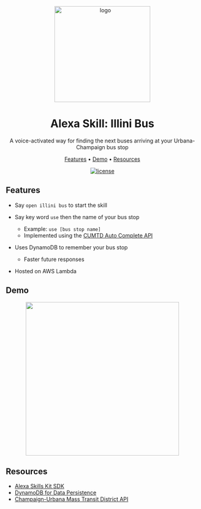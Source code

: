 <p align="center"><img src="https://github.com/3sannasia/Alexa-llini-Bus/assets/54860072/f1db4a2c-1fad-409a-9381-e84181543fbd" alt="logo" width="250px" /></p>

<h1 align="center">Alexa Skill: Illini Bus</h1>

<p align="center"> A voice-activated way for finding the next buses arriving at your Urbana-Champaign bus stop </p>

<p align="center">
  <a href="#features">Features</a> •
  <a href="#demo">Demo</a> •
   <a href="#resources">Resources</a>
</p>

<div align="center">

<!-- <br> -->

[![license](https://img.shields.io/github/license/dec0dOS/amazing-github-template.svg?style=flat-square)](LICENSE)

</div>

## Features

- Say `open illini bus` to start the skill

- Say key word `use` then the name of your bus stop

  - Example: `use [bus stop name]`
  - Implemented using the [CUMTD Auto Complete API](https://developer.cumtd.com/documentation/autocomplete/v1.0.0/stop/)

- Uses DynamoDB to remember your bus stop

  - Faster future responses

- Hosted on AWS Lambda

## Demo

<p align="center"><img src="https://github.com/3sannasia/Alexa-Illini-Bus/assets/54860072/c8548a84-b6af-457e-a523-6ef491f5e0a7"width="400" /></p>

## Resources

- [Alexa Skills Kit SDK](https://developer.amazon.com/en-US/docs/alexa/alexa-skills-kit-sdk-for-python/overview.html)
- [DynamoDB for Data Persistence](https://developer.amazon.com/en-US/docs/alexa/hosted-skills/alexa-hosted-skills-session-persistence.html)
- [Champaign-Urbana Mass Transit District API](https://developer.cumtd.com)
